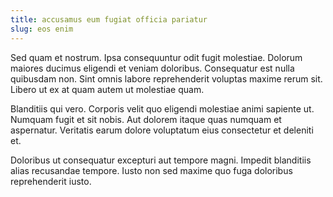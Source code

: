 ```yaml
---
title: accusamus eum fugiat officia pariatur
slug: eos enim
---
```


Sed quam et nostrum. Ipsa consequuntur odit fugit molestiae. Dolorum maiores ducimus eligendi et veniam doloribus. Consequatur est nulla quibusdam non. Sint omnis labore reprehenderit voluptas maxime rerum sit. Libero ut ex at quam autem ut molestiae quam.

Blanditiis qui vero. Corporis velit quo eligendi molestiae animi sapiente ut. Numquam fugit et sit nobis. Aut dolorem itaque quas numquam et aspernatur. Veritatis earum dolore voluptatum eius consectetur et deleniti et.

Doloribus ut consequatur excepturi aut tempore magni. Impedit blanditiis alias recusandae tempore. Iusto non sed maxime quo fuga doloribus reprehenderit iusto.
